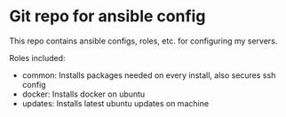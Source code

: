 # Git repo for ansible config
This repo contains ansible configs, roles, etc. for configuring my servers.

Roles included:
- common: Installs packages needed on every install, also secures ssh config
- docker: Installs docker on ubuntu
- updates: Installs latest ubuntu updates on machine